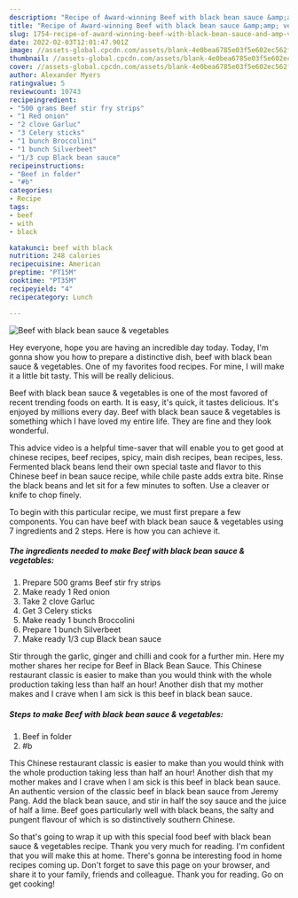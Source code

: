 ```yaml
---
description: "Recipe of Award-winning Beef with black bean sauce &amp;amp; vegetables"
title: "Recipe of Award-winning Beef with black bean sauce &amp;amp; vegetables"
slug: 1754-recipe-of-award-winning-beef-with-black-bean-sauce-and-amp-vegetables
date: 2022-02-03T12:01:47.901Z
image: //assets-global.cpcdn.com/assets/blank-4e0bea6785e03f5e602ec562f230caae08da540cada707380b4fe1bbebba43da.png
thumbnail: //assets-global.cpcdn.com/assets/blank-4e0bea6785e03f5e602ec562f230caae08da540cada707380b4fe1bbebba43da.png
cover: //assets-global.cpcdn.com/assets/blank-4e0bea6785e03f5e602ec562f230caae08da540cada707380b4fe1bbebba43da.png
author: Alexander Myers
ratingvalue: 5
reviewcount: 10743
recipeingredient:
- "500 grams Beef stir fry strips"
- "1 Red onion"
- "2 clove Garluc"
- "3 Celery sticks"
- "1 bunch Broccolini"
- "1 bunch Silverbeet"
- "1/3 cup Black bean sauce"
recipeinstructions:
- "Beef in folder"
- "#b"
categories:
- Recipe
tags:
- beef
- with
- black

katakunci: beef with black 
nutrition: 248 calories
recipecuisine: American
preptime: "PT15M"
cooktime: "PT35M"
recipeyield: "4"
recipecategory: Lunch

---
```



![Beef with black bean sauce &amp; vegetables](//assets-global.cpcdn.com/assets/blank-4e0bea6785e03f5e602ec562f230caae08da540cada707380b4fe1bbebba43da.png)

Hey everyone, hope you are having an incredible day today. Today, I'm gonna show you how to prepare a distinctive dish, beef with black bean sauce &amp; vegetables. One of my favorites food recipes. For mine, I will make it a little bit tasty. This will be really delicious.

Beef with black bean sauce &amp; vegetables is one of the most favored of recent trending foods on earth. It is easy, it's quick, it tastes delicious. It's enjoyed by millions every day. Beef with black bean sauce &amp; vegetables is something which I have loved my entire life. They are fine and they look wonderful.

This advice video is a helpful time-saver that will enable you to get good at chinese recipes, beef recipes, spicy, main dish recipes, bean recipes, less. Fermented black beans lend their own special taste and flavor to this Chinese beef in bean sauce recipe, while chile paste adds extra bite. Rinse the black beans and let sit for a few minutes to soften. Use a cleaver or knife to chop finely.


To begin with this particular recipe, we must first prepare a few components. You can have beef with black bean sauce &amp; vegetables using 7 ingredients and 2 steps. Here is how you can achieve it.

<!--inarticleads1-->

##### The ingredients needed to make Beef with black bean sauce &amp; vegetables:

1. Prepare 500 grams Beef stir fry strips
1. Make ready 1 Red onion
1. Take 2 clove Garluc
1. Get 3 Celery sticks
1. Make ready 1 bunch Broccolini
1. Prepare 1 bunch Silverbeet
1. Make ready 1/3 cup Black bean sauce


Stir through the garlic, ginger and chilli and cook for a further min. Here my mother shares her recipe for Beef in Black Bean Sauce. This Chinese restaurant classic is easier to make than you would think with the whole production taking less than half an hour! Another dish that my mother makes and I crave when I am sick is this beef in black bean sauce. 

<!--inarticleads2-->

##### Steps to make Beef with black bean sauce &amp; vegetables:

1. Beef in folder
1. #b


This Chinese restaurant classic is easier to make than you would think with the whole production taking less than half an hour! Another dish that my mother makes and I crave when I am sick is this beef in black bean sauce. An authentic version of the classic beef in black bean sauce from Jeremy Pang. Add the black bean sauce, and stir in half the soy sauce and the juice of half a lime. Beef goes particularly well with black beans, the salty and pungent flavour of which is so distinctively southern Chinese. 

So that's going to wrap it up with this special food beef with black bean sauce &amp; vegetables recipe. Thank you very much for reading. I'm confident that you will make this at home. There's gonna be interesting food in home recipes coming up. Don't forget to save this page on your browser, and share it to your family, friends and colleague. Thank you for reading. Go on get cooking!

